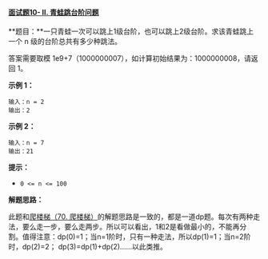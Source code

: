 #### [面试题10- II. 青蛙跳台阶问题](https://leetcode-cn.com/problems/qing-wa-tiao-tai-jie-wen-ti-lcof/)

**题目：**一只青蛙一次可以跳上1级台阶，也可以跳上2级台阶。求该青蛙跳上一个 n 级的台阶总共有多少种跳法。

答案需要取模 1e9+7（1000000007），如计算初始结果为：1000000008，请返回 1。

**示例 1：**

```
输入：n = 2
输出：2
```

**示例 2：**

```
输入：n = 7
输出：21
```

**提示：**

- `0 <= n <= 100`

**解题思路：**

此题和<u>爬楼梯（[70. 爬楼梯](https://leetcode-cn.com/problems/climbing-stairs/)）</u>的解题思路是一致的，都是一道dp题。每次有两种走法，要么走一步，要么走两步。所以可以看出，1和2是看做最小的，不能再分割。值得注意：dp(0)=1；当n=1阶时，只有一种走法，所以dp(1)=1；当n=2阶时，dp(2)=2； dp(3)=dp(1)+dp(2)......以此类推。

